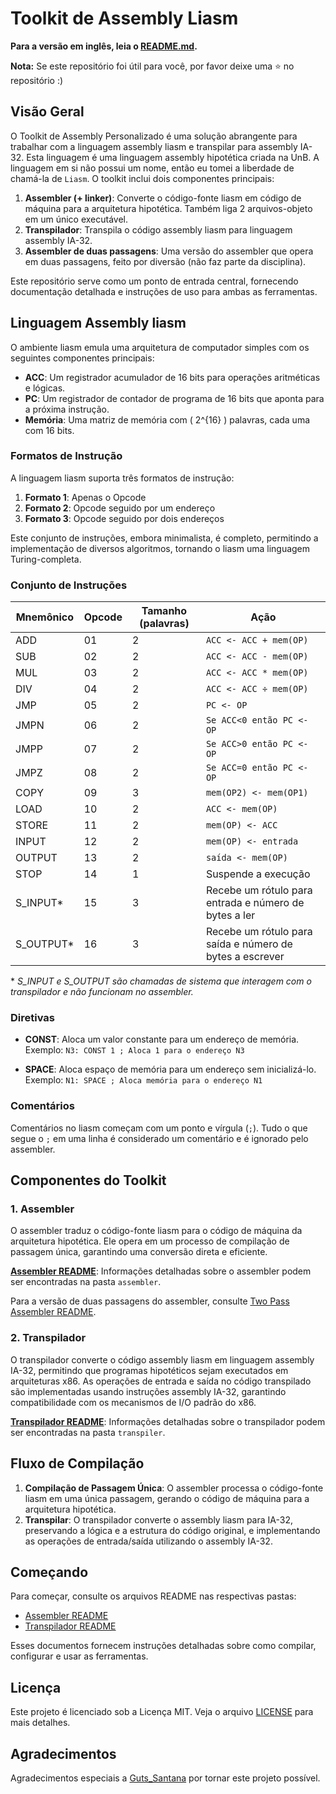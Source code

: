 # Toolkit de Assembly Liasm

**Para a versão em inglês, leia o [README.md](README.md).**

**Nota:** Se este repositório foi útil para você, por favor deixe uma :star: no repositório :)

## Visão Geral

O Toolkit de Assembly Personalizado é uma solução abrangente para trabalhar com a linguagem assembly liasm e transpilar para assembly IA-32. Esta linguagem é uma linguagem assembly hipotética criada na UnB. A linguagem em si não possui um nome, então eu tomei a liberdade de chamá-la de `Liasm`. O toolkit inclui dois componentes principais:

1. **Assembler (+ linker)**: Converte o código-fonte liasm em código de máquina para a arquitetura hipotética. Também liga 2 arquivos-objeto em um único executável.
2. **Transpilador**: Transpila o código assembly liasm para linguagem assembly IA-32.
3. **Assembler de duas passagens**: Uma versão do assembler que opera em duas passagens, feito por diversão (não faz parte da disciplina).

Este repositório serve como um ponto de entrada central, fornecendo documentação detalhada e instruções de uso para ambas as ferramentas.

## Linguagem Assembly liasm

O ambiente liasm emula uma arquitetura de computador simples com os seguintes componentes principais:

- **ACC**: Um registrador acumulador de 16 bits para operações aritméticas e lógicas.
- **PC**: Um registrador de contador de programa de 16 bits que aponta para a próxima instrução.
- **Memória**: Uma matriz de memória com \( 2^{16} \) palavras, cada uma com 16 bits.

### Formatos de Instrução

A linguagem liasm suporta três formatos de instrução:

1. **Formato 1**: Apenas o Opcode
2. **Formato 2**: Opcode seguido por um endereço
3. **Formato 3**: Opcode seguido por dois endereços

Este conjunto de instruções, embora minimalista, é completo, permitindo a implementação de diversos algoritmos, tornando o liasm uma linguagem Turing-completa.

### Conjunto de Instruções

| Mnemônico  | Opcode | Tamanho (palavras) | Ação                                                    |
|------------|--------|--------------------|---------------------------------------------------------|
| ADD        | 01     | 2                  | `ACC <- ACC + mem(OP)`                                  |
| SUB        | 02     | 2                  | `ACC <- ACC - mem(OP)`                                  |
| MUL        | 03     | 2                  | `ACC <- ACC * mem(OP)`                                  |
| DIV        | 04     | 2                  | `ACC <- ACC ÷ mem(OP)`                                  |
| JMP        | 05     | 2                  | `PC <- OP`                                              |
| JMPN       | 06     | 2                  | `Se ACC<0 então PC <- OP`                                |
| JMPP       | 07     | 2                  | `Se ACC>0 então PC <- OP`                                |
| JMPZ       | 08     | 2                  | `Se ACC=0 então PC <- OP`                                |
| COPY       | 09     | 3                  | `mem(OP2) <- mem(OP1)`                                  |
| LOAD       | 10     | 2                  | `ACC <- mem(OP)`                                        |
| STORE      | 11     | 2                  | `mem(OP) <- ACC`                                        |
| INPUT      | 12     | 2                  | `mem(OP) <- entrada`                                    |
| OUTPUT     | 13     | 2                  | `saída <- mem(OP)`                                      |
| STOP       | 14     | 1                  | Suspende a execução                                     |
| S_INPUT*   | 15     | 3                  | Recebe um rótulo para entrada e número de bytes a ler   |
| S_OUTPUT*  | 16     | 3                  | Recebe um rótulo para saída e número de bytes a escrever|

\* *S_INPUT e S_OUTPUT são chamadas de sistema que interagem com o transpilador e não funcionam no assembler.*

### Diretivas

- **CONST**: Aloca um valor constante para um endereço de memória.  
  Exemplo: `N3: CONST 1 ; Aloca 1 para o endereço N3`

- **SPACE**: Aloca espaço de memória para um endereço sem inicializá-lo.  
  Exemplo: `N1: SPACE ; Aloca memória para o endereço N1`

### Comentários

Comentários no liasm começam com um ponto e vírgula (`;`). Tudo o que segue o `;` em uma linha é considerado um comentário e é ignorado pelo assembler.

## Componentes do Toolkit

### 1. Assembler
O assembler traduz o código-fonte liasm para o código de máquina da arquitetura hipotética. Ele opera em um processo de compilação de passagem única, garantindo uma conversão direta e eficiente.

**[Assembler README](assembler/README.md)**: Informações detalhadas sobre o assembler podem ser encontradas na pasta `assembler`.

Para a versão de duas passagens do assembler, consulte [Two Pass Assembler README](two-pass-assembler/README.md).

### 2. Transpilador
O transpilador converte o código assembly liasm em linguagem assembly IA-32, permitindo que programas hipotéticos sejam executados em arquiteturas x86. As operações de entrada e saída no código transpilado são implementadas usando instruções assembly IA-32, garantindo compatibilidade com os mecanismos de I/O padrão do x86.

**[Transpilador README](transpiler/README.md)**: Informações detalhadas sobre o transpilador podem ser encontradas na pasta `transpiler`.

## Fluxo de Compilação

1. **Compilação de Passagem Única**: O assembler processa o código-fonte liasm em uma única passagem, gerando o código de máquina para a arquitetura hipotética.
2. **Transpilar**: O transpilador converte o assembly liasm para IA-32, preservando a lógica e a estrutura do código original, e implementando as operações de entrada/saída utilizando o assembly IA-32.

## Começando

Para começar, consulte os arquivos README nas respectivas pastas:

- [Assembler README](assembler/README.md)
- [Transpilador README](transpiler/README.md)

Esses documentos fornecem instruções detalhadas sobre como compilar, configurar e usar as ferramentas.

## Licença

Este projeto é licenciado sob a Licença MIT. Veja o arquivo [LICENSE](LICENSE) para mais detalhes.

## Agradecimentos

Agradecimentos especiais a [Guts_Santana](https://github.com/Guts-Santana) por tornar este projeto possível.
